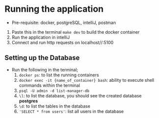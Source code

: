 # Running the application
- Pre-requisite: docker, postgreSQL, intelliJ, postman
1. Paste this in the terminal `make dev` to build the docker container
2. Run the application in intelliJ
3. Connect and run http requests on localhost//:5100

## Setting up the Database
* Run the following in the terminal;
    1. `docker ps`: to list the running containers
    2. `docker exec -it {name_of_container} bash`: ability to execute shell commands within the terminal
    3. `psql -U admin -d list-manager-db`
    4. `\l`: to list the database, you should see the created database **postgres**
    5. `\d`: to list the tables in the database
    6. `'SELECT * from users'`: list all users in the database